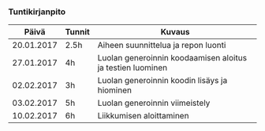 ### Tuntikirjanpito
Päivä | Tunnit | Kuvaus
--------------- | ----- | ------
20.01.2017 | 2.5h | Aiheen suunnittelua ja repon luonti
27.01.2017 | 4h | Luolan generoinnin koodaamisen aloitus ja testien luominen
02.02.2017 | 3h | Luolan generoinnin koodin lisäys ja hiominen
03.02.2017 | 5h | Luolan generoinnin viimeistely
10.02.2017 | 6h | Liikkumisen aloittaminen
